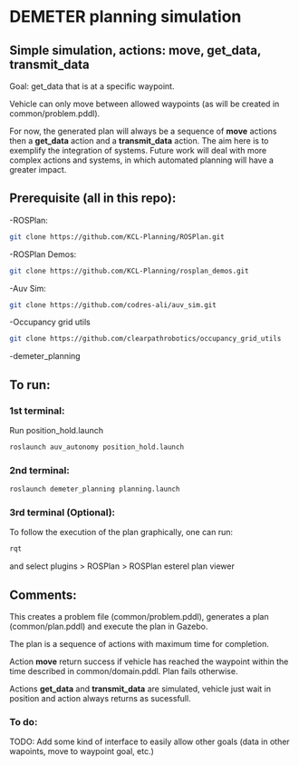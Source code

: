 # DEMETER planning simulation

## Simple simulation, actions: move, get_data, transmit_data
Goal: get_data that is at a specific waypoint.

Vehicle can only move between allowed waypoints (as will be created in common/problem.pddl).

For now, the generated plan will always be a sequence of **move** actions then a **get_data** action and a **transmit_data** action. 
The aim here is to exemplify the integration of systems. 
Future work will deal with more complex actions and systems, in which automated planning will have a greater impact.

## Prerequisite (all in this repo):

-ROSPlan: 
```sh
git clone https://github.com/KCL-Planning/ROSPlan.git
```

-ROSPlan Demos: 
```sh
git clone https://github.com/KCL-Planning/rosplan_demos.git
```
-Auv Sim:
```sh
git clone https://github.com/codres-ali/auv_sim.git
```
-Occupancy grid utils
```sh
git clone https://github.com/clearpathrobotics/occupancy_grid_utils
```
-demeter_planning

## To run:

### 1st terminal:
Run position_hold.launch
```sh
roslaunch auv_autonomy position_hold.launch
```

### 2nd terminal:
```sh
roslaunch demeter_planning planning.launch
```

### 3rd terminal (Optional):
To follow the execution of the plan graphically, one can run:
```sh
rqt
```
and select plugins > ROSPlan > ROSPlan esterel plan viewer

## Comments:

This creates a problem file (common/problem.pddl), generates a plan (common/plan.pddl) and execute the plan in Gazebo.

The plan is a sequence of actions with maximum time for completion.

Action **move** return success if vehicle has reached the waypoint within the time described in common/domain.pddl. Plan fails otherwise.

Actions **get_data** and **transmit_data** are simulated, vehicle just wait in position and action always returns as sucessfull.

### To do:

TODO: Add some kind of interface to easily allow other goals (data in other wapoints, move to waypoint goal, etc.)
